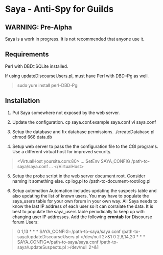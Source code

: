 # Saya - Anti-Spy for Guilds 

## WARNING: Pre-Alpha
Saya is a work in progress. It is not recommended that anyone use it.

## Requirements
Perl with DBD::SQLite installed.

If using updateDiscourseUsers.pl, must have Perl with DBD::Pg as well.
> sudo yum install perl-DBD-Pg

## Installation

1. Put Saya somewhere not exposed by the web server.

2. Update the configuration. 
 cp saya.conf.example  saya.conf
 vi saya.conf

3. Setup the database and fix database permissions.
 ./createDatabase.pl
 chmod 666 data.db
 
4. Setup web server to pass the the configuration file to the CGI programs.
Use a different virtual host for improved security.
> &lt;VirtualHost yoursite.com:80>
   ...
   SetEnv SAYA_CONFIG /path-to-saya/saya.conf
   ...
&lt;/VirtualHost>

5. Setup the probe script in the web server document root. Consider naming it something else.
  cp log.pl to /path-to-document-root/log.pl

6. Setup automation
Automation includes updating the suspects table and also updating the list of known users.
You may have to populate the saya_users table for your own forum in your own way.  All Saya needs to know the last IP address of each user so it can corralate the data.
It is best to populate the saya_users table periodically to keep up with changing user IP addresses.
Add the following **crontab** for Discourse forum Users:
> 0 1,13 * * * SAYA_CONFIG=/path-to-saya/saya.conf /path-to-saya/updateDiscourseUsers.pl >/dev/null 2>&1
 0 2,8,14,20 * * * SAYA_CONFIG=/path-to-saya/saya.conf /path-to-saya/updateSuspects.pl >/dev/null 2>&1
